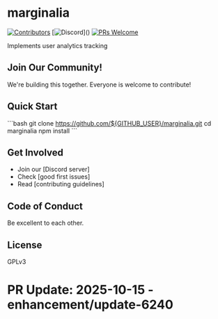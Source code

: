 # marginalia

[![Contributors](https://img.shields.io/github/contributors/${GITHUB_USER}/marginalia.svg)]()
[![Discord](https://img.shields.io/discord/...)]()
[![PRs Welcome](https://img.shields.io/badge/PRs-welcome-brightgreen.svg)]()

Implements user analytics tracking

## Join Our Community!

We're building this together. Everyone is welcome to contribute!

## Quick Start

\`\`\`bash
git clone https://github.com/${GITHUB_USER}/marginalia.git
cd marginalia
npm install
\`\`\`

## Get Involved

- Join our [Discord server]
- Check [good first issues]
- Read [contributing guidelines]

## Code of Conduct

Be excellent to each other.

## License

GPLv3

# PR Update: 2025-10-15 - enhancement/update-6240
